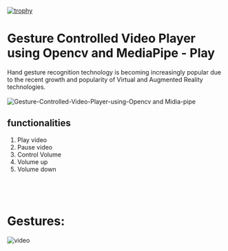 [![trophy](https://github-profile-trophy.vercel.app/?username=Muhammad-ijazCRT)](https://github.com/ryo-ma/github-profile-trophy)


# Gesture Controlled Video Player using Opencv and MediaPipe - Play
Hand gesture recognition technology is becoming increasingly popular due to the recent growth and popularity of Virtual and Augmented Reality technologies.<br><br>
![Gesture-Controlled-Video-Player-using-Opencv and Midia-pipe](https://user-images.githubusercontent.com/75518471/142723136-40149017-aaa7-4012-81a9-5b2c397ad430.jpg)

## functionalities 
1. Play video <br>
2. Pause video<br>
3. Control Volume <br>
4. Volume up <br>
5. Volume down<br>

#

<br>

# Gestures:

![video](https://user-images.githubusercontent.com/75518471/142723620-5e8032c1-4ead-45c8-9a53-14cabe96df4c.gif)


#

